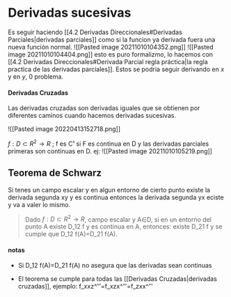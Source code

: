 # Derivadas sucesivas
Es seguir haciendo [[4.2 Derivadas Direccionales#Derivadas Parciales|derivadas parciales]] como si la funcion ya derivada fuera una nueva función normal.
![[Pasted image 20211010104352.png]]
![[Pasted image 20211010104404.png]]
esto es puro formalizmo, lo hacemos con [[4.2 Derivadas Direccionales#Derivada Parcial regla práctica|la regla practica de las derivadas parciales]]. Estos se podria seguir derivando en $x$ y en $y$, 0 problema.
#### Derivadas Cruzadas
Las derivadas cruzadas son derivadas iguales que se obtienen por diferentes caminos cuando hacemos derivadas sucesivas.

![[Pasted image 20220413152718.png]]

$f:D⊂R^2→R$ ; f es C¹ si F es continua en D y las derivadas parciales primeras son continuas en D. 
ej: ![[Pasted image 20211010105219.png]]

## Teorema de Schwarz
Si tenes un campo escalar y en algun entorno de cierto punto existe la derivada segunda xy y es continua entonces la derivada segunda yx eciste y va a valer lo mismo.
> Dado $f:D⊂R^2→R$, campo escalar y A∈D, si en un entorno del punto A existe D_12 f y es continua en A, entonces:
> existe D_21 f y se cumple que D_12 f(A)=D_21 f(A).


#### notas
- Si D_12 f(A)=D_21 f(A) no asegura que las derivadas sean continuas

- El teorema se cumple para todas las [[Derivadas Cruzadas|derivadas cruzadas]], ejemplo: f_xxz^′′′=f_xzx^′′′=f_zxx^′′′
